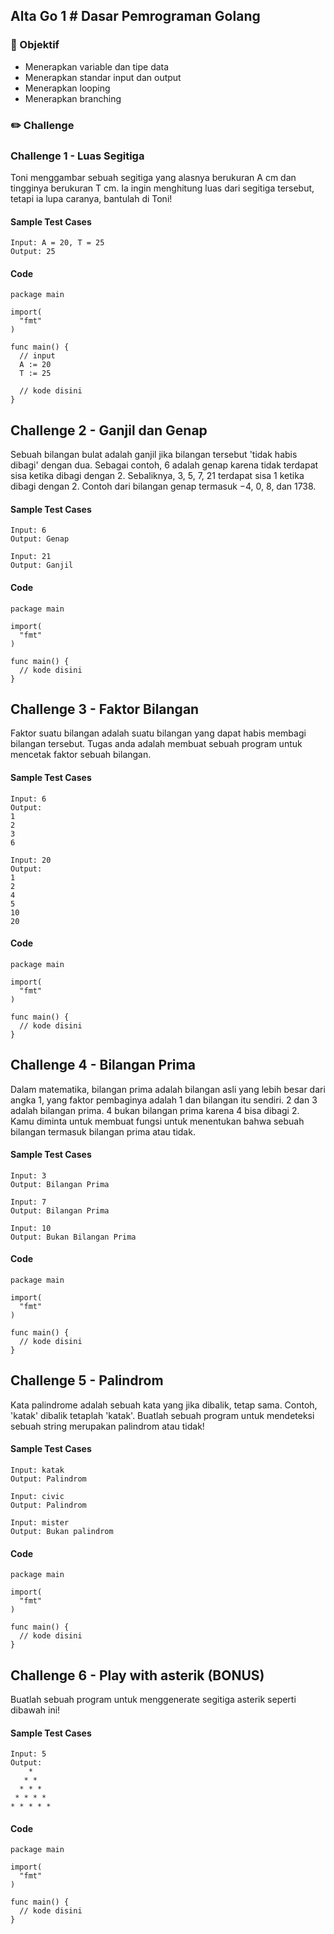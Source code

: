 ## Alta Go 1 # Dasar Pemrograman Golang

### 🎯 Objektif

- Menerapkan variable dan tipe data
- Menerapkan standar input dan output
- Menerapkan looping
- Menerapkan branching

### ✏️ Challenge

### Challenge 1 - Luas Segitiga

Toni menggambar sebuah segitiga yang alasnya berukuran A cm dan tingginya berukuran T cm. Ia ingin menghitung luas dari segitiga tersebut, tetapi ia lupa caranya, bantulah di Toni!

#### Sample Test Cases
```
Input: A = 20, T = 25
Output: 25
```

#### Code
```golang
package main

import(
  "fmt"
)

func main() {
  // input
  A := 20
  T := 25

  // kode disini
}
```

## Challenge 2 - Ganjil dan Genap

Sebuah bilangan bulat adalah ganjil jika bilangan tersebut 'tidak habis dibagi' dengan dua. Sebagai contoh, 6 adalah genap karena tidak terdapat sisa ketika dibagi dengan 2. Sebaliknya, 3, 5, 7, 21 terdapat sisa 1 ketika dibagi dengan 2. Contoh dari bilangan genap termasuk −4, 0, 8, dan 1738.

#### Sample Test Cases
```
Input: 6
Output: Genap

Input: 21
Output: Ganjil
```

#### Code
```golang
package main

import(
  "fmt"
)

func main() {
  // kode disini
}
```

## Challenge 3 - Faktor Bilangan

Faktor suatu bilangan adalah suatu bilangan yang dapat habis membagi bilangan tersebut. Tugas anda adalah membuat sebuah program untuk mencetak faktor sebuah bilangan.

#### Sample Test Cases
```
Input: 6
Output:
1
2
3
6

Input: 20
Output:
1
2
4
5
10
20
```

#### Code
```golang
package main

import(
  "fmt"
)

func main() {
  // kode disini
}
```

## Challenge 4 - Bilangan Prima

Dalam matematika, bilangan prima adalah bilangan asli yang lebih besar dari angka 1, yang faktor pembaginya adalah 1 dan bilangan itu sendiri. 2 dan 3 adalah bilangan prima. 4 bukan bilangan prima karena 4 bisa dibagi 2. Kamu diminta untuk membuat fungsi untuk menentukan bahwa sebuah bilangan termasuk bilangan prima atau tidak.

#### Sample Test Cases
```
Input: 3
Output: Bilangan Prima

Input: 7
Output: Bilangan Prima

Input: 10
Output: Bukan Bilangan Prima
```

#### Code
```golang
package main

import(
  "fmt"
)

func main() {
  // kode disini
}
```

## Challenge 5 - Palindrom

Kata palindrome adalah sebuah kata yang jika dibalik, tetap sama. Contoh, 'katak' dibalik tetaplah 'katak'. Buatlah sebuah program untuk mendeteksi sebuah string merupakan palindrom atau tidak!

#### Sample Test Cases
```
Input: katak
Output: Palindrom

Input: civic
Output: Palindrom

Input: mister
Output: Bukan palindrom
```

#### Code
```golang
package main

import(
  "fmt"
)

func main() {
  // kode disini
}
```

## Challenge 6 - Play with asterik (BONUS)

Buatlah sebuah program untuk menggenerate segitiga asterik seperti dibawah ini!

#### Sample Test Cases
```
Input: 5
Output:
    *
   * *
  * * *
 * * * *
* * * * *
```

#### Code
```golang
package main

import(
  "fmt"
)

func main() {
  // kode disini
}
```